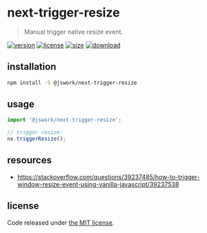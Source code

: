 # next-trigger-resize
> Manual trigger native resize event.

[![version][version-image]][version-url]
[![license][license-image]][license-url]
[![size][size-image]][size-url]
[![download][download-image]][download-url]

## installation
```bash
npm install -S @jswork/next-trigger-resize
```

## usage
```js
import '@jswork/next-trigger-resize';

// trigger resize:
nx.triggerResize();
```

## resources
- https://stackoverflow.com/questions/39237485/how-to-trigger-window-resize-event-using-vanilla-javascript/39237538

## license
Code released under [the MIT license](https://github.com/afeiship/next-trigger-resize/blob/master/LICENSE.txt).

[version-image]: https://img.shields.io/npm/v/@jswork/next-trigger-resize
[version-url]: https://npmjs.org/package/@jswork/next-trigger-resize

[license-image]: https://img.shields.io/npm/l/@jswork/next-trigger-resize
[license-url]: https://github.com/afeiship/next-trigger-resize/blob/master/LICENSE.txt

[size-image]: https://img.shields.io/bundlephobia/minzip/@jswork/next-trigger-resize
[size-url]: https://github.com/afeiship/next-trigger-resize/blob/master/dist/next-trigger-resize.min.js

[download-image]: https://img.shields.io/npm/dm/@jswork/next-trigger-resize
[download-url]: https://www.npmjs.com/package/@jswork/next-trigger-resize
